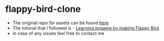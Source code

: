 # flappy-bird-clone

* The original repo for assets can be found [here](https://github.com/samuelcust/flappy-bird-assets)
* The tutorial that I followed is - [Learning pygame by making Flappy Bird](https://www.youtube.com/watch?v=UZg49z76cLw) 
* in case of any issues feel free to contact me
